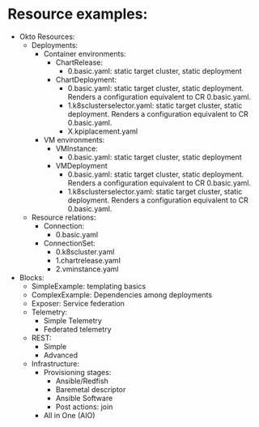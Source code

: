 # Resource examples:

- Okto Resources:
  - Deployments:
    - Container environments:
      - ChartRelease:
        - 0.basic.yaml: static target cluster, static deployment
      - ChartDeployment:
        - 0.basic.yaml: static target cluster, static deployment. Renders a configuration equivalent to CR 0.basic.yaml.
        - 1.k8sclusterselector.yaml: static target cluster, static deployment. Renders a configuration equivalent to CR 0.basic.yaml.
        - X.kpiplacement.yaml
    - VM environments:
      - VMInstance:
        - 0.basic.yaml: static target cluster, static deployment
      - VMDeployment
        - 0.basic.yaml: static target cluster, static deployment. Renders a configuration equivalent to CR 0.basic.yaml.
        - 1.k8sclusterselector.yaml: static target cluster, static deployment. Renders a configuration equivalent to CR 0.basic.yaml.
  - Resource relations:
    - Connection:
      - 0.basic.yaml
    - ConnectionSet:
      - 0.k8scluster.yaml
      - 1.chartrelease.yaml
      - 2.vminstance.yaml
- Blocks:
  - SimpleExample: templating basics
  - ComplexExample: Dependencies among deployments
  - Exposer: Service federation
  - Telemetry:
    - Simple Telemetry
    - Federated telemetry
  - REST:
    - Simple
    - Advanced
  - Infrastructure:
    - Provisioning stages:
      - Ansible/Redfish
      - Baremetal descriptor
      - Ansible Software
      - Post actions: join
    - All in One (AIO)
